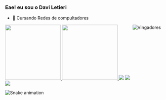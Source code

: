 ### Eae! eu sou o Davi Letieri



- 🌱 Cursando Redes de compultadores 

</div>
  <a href="https://github.com/rafaballerini">
  <img height="180em" src="https://github-readme-stats.vercel.app/api?username=DaviLetieri&show_icons=true&theme=Dark&include_all_commits=true&count_private=true"/>
  <img height="180em" src="https://github-readme-stats.vercel.app/api/top-langs/?username=DaviLetieri&layout=compact&langs_count=7&theme=Dark"/>
</div>

</div>
  <img align="right" alt="Vingadores" src="https://tenor.com/view/the-avengers-team-gun-captain-america-squad-gif-17755537>
</div>
 
##
 
 </div>
  <a href="https://www.instagram.com/davi_letieri/" target="_blank"><img src="https://img.shields.io/badge/-Instagram-%23E4405F?style=for-the-badge&logo=instagram&logoColor=white" target="_blank"></a>
  <a href = "mailto:letieri.davi@gmail.com"><img src="https://img.shields.io/badge/-Gmail-%23333?style=for-the-badge&logo=gmail&logoColor=white" target="_blank"></a>
  <a href="https://www.linkedin.com/in/davi-alves-letieri-56937520a/" target="_blank"><img src="https://img.shields.io/badge/-LinkedIn-%230077B5?style=for-the-badge&logo=linkedin&logoColor=white" target="_blank"></a> 
 
  ![Snake animation](https://DaviLetieri/DaviLetieri/blob/output/github-contribution-grid-snake.svg)
</div>
